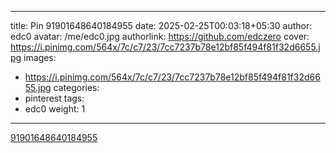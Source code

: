 
---
title: Pin 91901648640184955
date: 2025-02-25T00:03:18+05:30
author: edc0
avatar: /me/edc0.jpg
authorlink: https://github.com/edczero
cover: https://i.pinimg.com/564x/7c/c7/23/7cc7237b78e12bf85f494f81f32d6655.jpg
images:
   - https://i.pinimg.com/564x/7c/c7/23/7cc7237b78e12bf85f494f81f32d6655.jpg
categories:
  - pinterest
tags:
  - edc0
weight: 1
---

<!--more-->

[91901648640184955](https://in.pinterest.com/pin/91901648640184955/)

	